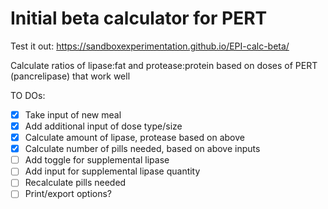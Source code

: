  # Initial beta calculator for PERT
 
 Test it out: https://sandboxexperimentation.github.io/EPI-calc-beta/
 
 Calculate ratios of lipase:fat and protease:protein based on doses of PERT (pancrelipase) that work well
 
 TO DOs:
 - [x] Take input of new meal
 - [x] Add additional input of dose type/size
 - [x] Calculate amount of lipase, protease based on above
 - [x] Calculate number of pills needed, based on above inputs
 - [ ] Add toggle for supplemental lipase
 - [ ] Add input for supplemental lipase quantity
 - [ ] Recalculate pills needed 
 - [ ] Print/export options?
